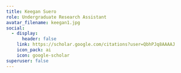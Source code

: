 ```yaml
---
title: Keegan Suero
role: Undergraduate Research Assistant
avatar_filename: keegan1.jpg
social:
  - display:
      header: false
    link: https://scholar.google.com/citations?user=QbhPJq8AAAAJ
    icon_pack: ai
    icon: google-scholar
superuser: false
---
```

